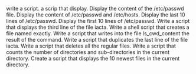 write a script.
a scrip that display.
Display the content of the /etc/passwd file.
Display the content of /etc/passwd and /etc/hosts.
Display the last 10 lines of /etc/passwd.
Display the first 10 lines of /etc/passwd.
Write a script that displays the third line of the file iacta.
Write a shell script that creates a file named exactly.
Write a script that writes into the file ls_cwd_content the result of the command.
Write a script that duplicates the last line of the file iacta.
Write a script that deletes all the regular files.
Write a script that counts the number of directories and sub-directories in the current directory.
Create a script that displays the 10 newest files in the current directory.
